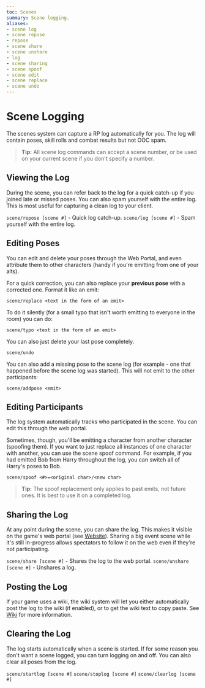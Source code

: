 ```yaml
---
toc: Scenes
summary: Scene logging.
aliases:
- scene log
- scene repose
- repose
- scene share
- scene unshare
- log
- scene sharing
- scene spoof
- scene edit
- scene replace
- scene undo
---
```

# Scene Logging

The scenes system can capture a RP log automatically for you.  The log will contain poses, skill rolls and combat results but not OOC spam.

> **Tip:** All scene log commands can accept a scene number, or be used on your current scene if you don't specify a number.

## Viewing the Log

During the scene, you can refer back to the log for a quick catch-up if you joined late or missed poses.  You can also spam yourself with the entire log.  This is most useful for capturing a clean log to your client.

`scene/repose [scene #]` - Quick log catch-up.
`scene/log [scene #]` - Spam yourself with the entire log.

## Editing Poses

You can edit and delete your poses through the Web Portal, and even attribute them to other characters (handy if you're emitting from one of your alts).  

For a quick correction, you can also replace your **previous pose** with a corrected one.  Format it like an emit:

`scene/replace <text in the form of an emit>`

To do it silently (for a small typo that isn't worth emitting to everyone in the room) you can do:

`scene/typo <text in the form of an emit>`

You can also just delete your last pose completely.

`scene/undo`

You can also add a missing pose to the scene log (for example - one that happened before the scene log was started).  This will not emit to the other participants:

`scene/addpose <emit>`

## Editing Participants

The log system automatically tracks who participated in the scene.  You can edit this through the web portal.

Sometimes, though, you'll be emitting a character from another character (spoofing them). If you want to just replace all instances of one character with another, you can use the scene spoof command.  For example, if you had emitted Bob from Harry throughout the log, you can switch all of Harry's poses to Bob.  

`scene/spoof <#>=<original char>/<new char>`

> **Tip:** The spoof replacement only applies to past emits, not future ones.  It is best to use it on a completed log.

## Sharing the Log

At any point during the scene, you can share the log.  This makes it visible on the game's web portal (see [Website](/help/website)).  Sharing a big event scene while it's still in-progress allows spectators to follow it on the web even if they're not participating.

`scene/share [scene #]` - Shares the log to the web portal.
`scene/unshare [scene #]` - Unshares a log.

## Posting the Log

If your game uses a wiki, the wiki system will let you either automatically post the log to the wiki (if enabled), or to get the wiki text to copy paste.  See [Wiki](/help/wiki) for more information.

## Clearing the Log

The log starts automatically when a scene is started.  If for some reason you don't want a scene logged, you can turn logging on and off.  You can also clear all poses from the log.

`scene/startlog [scene #]`
`scene/stoplog [scene #]`
`scene/clearlog [scene #]`
